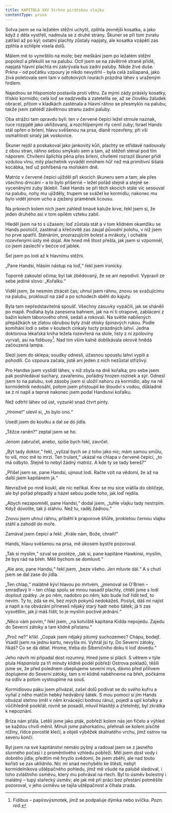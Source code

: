 ```yaml
---
title: KAPITOLA XXV Strhnu pirátskou vlajku
contentType: prose
---
```


<section>

Sotva jsem se na ležatém stěžni uchytil, zplihla zevnější kosatka, a jako když z děla vystřelí, nadmula se z druhé strany. Škuner se při tom zvratu zatřásl až po kýl; ostatní plachty zůstaly napjaty, ale kosatka vzápětí zas zplihla a schlíple visela dolů.

Málem mě to vymrštilo na moře; bez meškání jsem po ležatém stěžni popolezl a překulil se na palubu. Octl jsem se na závětrné straně přídě, napjatá hlavní plachta mi zakrývala kus zadní paluby. Nikde živé duše. Prkna – od počátku vzpoury je nikdo nevydrhl – byla celá zašlapaná, jako živá poletovala sem tam v odtokových rourách prázdná láhev s uraženým hrdlem.

Najednou se _Hispaniola_ postavila proti větru. Za mými zády práskly kosatky, třísklo kormidlo; celá loď se nadzvedla a zatetelila se, až se člověku žaludek obracel, přitom v kladkách zasténala a hlavní ráhno se přesmyklo na palubu, takže jsem zahlédl závětrnou stranu zadní paluby.

Oba strážci tam opravdu byli: ten v červené čepici ležel strnule naznak, ruce rozpjaté jako ukřižovaný, a rozchlípenými rty cenil zuby; Israel Hands stál opřen o brlení, hlavu svěšenou na prsa, dlaně rozevřeny, při vší osmahlosti sinalý jak voskovice.

Škuner rejdil a poskakoval jako jankovitý kůň, plachty se střídavě nadouvaly z obou stran, ráhno sebou smýkalo sem a tam, až stěžeň sténal pod tím náporem. Chvílemi šplíchla pěna přes brlení, chvílemi rozrazil škuner přídí vzdutou vlnu, milý plachetník vyváděl mnohem hůř než má primitivní šišatá kocábka, teď už pohřbená na mořském dně.

Matróz v červené čepici ujížděl při skocích škuneru sem a tam; ale přes všechno drncání – a to bylo příšerné – ležel pořád stejně a stejně se vyceněnými zuby šklebil. Také Hands se při těch skocích stále víc sesouval na palubu, nohy mu ujížděly, trupem se svážel ke kormidlu; nakonec mu bylo vidět jenom ucho a zježený pramének licousu.

Na prknech kolem nich jsem zahlédl tmavé kaluže krve, řekl jsem si, že jeden druhého asi v tom opilém vzteku zabil.

Hleděl jsem na to s úžasem; loď zůstala stát a v tom klidném okamžiku se Hands pootočil, zasténal a křečovitě zas zaujal původní polohu, v níž jsem ho prve spatřil. Sténáním, prozrazujícím bolest a mrákoty, i ochable rozevřenými ústy mě dojal. Ale hned mě lítost přešla, jak jsem si vzpomněl, co jsem zaslechl v bečce od jablek.

Šel jsem po lodi až k hlavnímu stěžni.

„Pane Handsi, hlásím nástup na loď,“ řekl jsem ironicky.

Toporně zakoulel očima; byl tak zbědovaný, že se ani nepodivil. Vypravil ze sebe jediné slovo: „Kořalku.“

Viděl jsem, že nesmím ztrácet čas; uhnul jsem ráhnu, znovu se svažujícímu na palubu, proklouzl na záď a po schodech sběhl do kajuty.

Byla tam nepředstavitelná spoušť. Všechny zásuvky vypáčili, jak se sháněli po mapě. Podlaha byla zanesena bahnem, jak na ní ti otrapové, zablácení z bažin kolem táborového ohně, sedali a rokovali. Na světle nabílených přepážkách se zlatou obrubou byly znát otisky špinavých rukou. Podle komíhání lodi o sebe v koutech cinkaly tucty prázdných lahví. Jedna doktorova lékařská kniha ležela rozevřená na stole, listy z ní zpoloviny vyrvali, asi na fidibusy[^19]. Nad tím vším kalně doblikávala okrově hnědá začouzená lampa.

Slezl jsem do sklepa; soudky odnesli, úžasnou spoustu lahví vypili a pohodili. Co vzpoura začala, jistě ani jeden z nich nezůstal střízlivý.

Pro Handse jsem vyslídil láhev, v níž zbyla na dně kořalka; pro sebe jsem pak poshledával suchary, zavařeninu, pořádný hrozen rozinek a sýr. Odnesl jsem to na palubu, své zásoby jsem si uložil nahoru za kormidlo, aby na ně kormidelník nedosáhl, potom jsem přistoupil ke štoudvi s vodou, důkladně se z ní napil a teprve nakonec jsem podal Handsovi kořalku.

Než odtrhl láhev od úst, vyzunkl snad čtvrt pinty.

„Hrome!“ ulevil si, „to bylo ono.“

Usedl jsem do koutku a dal se do jídla.

„Těžce raněn?“ zeptal jsem se ho.

Jenom zabručel, anebo, spíše bych řekl, zavrčel.

„Být tady doktor,“ řekl, „vylízal bych se z toho jako nic; mám samou smůlu, to víš, moc mě to mrzí. Ten trulant,“ ukázal na chlapa v červené čepici, „to má odbyto. Stejně to nebyl žádný matróz. A kde ty se tady bereš?“

„Přišel jsem se, pane Handsi, ujmout lodi. Račte vzít na vědomí, že až na další jsem kapitánem já.“

Nevraživě po mně koukl, ale nic neříkal. Krev se mu sice vrátila do obličeje, ale byl pořád přepadlý a házel sebou podle toho, jak loď rejdila.

„Abych nezapomněl, pane Handsi,“ dodal jsem, „tuhle vlajku tady nestrpím. Když dovolíte, tak ji stáhnu. Než tu, raděj žádnou.“

Znovu jsem uhnul ráhnu, přiběhl k praporové šňůře, prokletou černou vlajku stáhl a zahodil do moře.

Zamával jsem čepicí a řekl: „Krále nám, Bože, chraň!“

Hands, hlavu svěšenou na prsa, mě úkosem bystře pozoroval.

„Tak si myslím,“ ozval se posléze, „tak si, pane kapitáne Hawkinsi, myslím, že bys rád na břeh. Měli bychom se domluvit.“

„Ale ano, pane Handsi,“ řekl jsem, „beze všeho. Jen mluvte dál.“ A s chutí jsem se dal zase do jídla.

„Ten chlap,“ malátně kývl hlavou po mrtvém, „jmenoval se O’Brien – smradlavý Ir – ten chlap spolu se mnou nasadil plachty, chtěli jsme s lodí doplout zpátky. Je po něm, nadobro po něm; kdo bude loď řídit teď, to nevím. Ty to, zdá se mi, bez mých pokynů nedokážeš. Poslyš, dáš mi najíst a napít a na obvázání přineseš nějaký starý hadr nebo šátek; já ti zas vysvětlím, jak ji máš řídit; to je myslím poctivé jednání.“

„Něco vám povím,“ řekl jsem, „na kotviště kapitána Kidda nepojedu. Zajedu do Severní zátoky a tam klidně přistanu.“

„Proč ne?“ křikl. „Copak jsem nějaký pitomý suchozemec? Chápu, bodejť. Vsadil jsem na jednu kartu, nevyšla mi. Vyhrál jsi ty. Do Severní zátoky, říkáš? Co se dá dělat. Hrome, třeba do Šibeničního doku ti loď dovedu.“

Jeho návrh mi připadal dost rozumný. Hned jsme si plácli. S větrem v týle plula _Hispaniola_ za tři minuty klidně podél pobřeží Ostrova pokladů, těšili jsme se, že před polednem obeplujeme severní mys, dávno před přílivem doplujeme do Severní zátoky, tam s ní klidně naběhneme na břeh, počkáme na odliv a potom vystoupíme na souš.

Kormidlovou páku jsem přivázal, zašel dolů podívat se do svého kufru a vyňal z něho matčin hebký hedvábný šátek. S mou pomocí si jím Hands obvázal stehno (měl v něm krvácející bodnou ránu), pojedl a upil kořalky a vůčihledně pookřál; rovně se posadil, mluvil hlasitěji a zřetelněji, byl zkrátka k nepoznání.

Bríza nám přála. Letěli jsme jako pták, pobřeží kolem nás jen fičelo a výhled se každou chvíli měnil. Minuli jsme pahorkatinu, přehnali se kolem písčité nížiny, řídce porostlé klečí, a objeli výběžek skalnatého vrchu, jímž ostrov na severu končí.

Byl jsem na své kapitánství nemálo pyšný a radoval jsem se z jasného slunného počasí i z proměnlivého vzhledu pobřeží. Měl jsem dost vody i dobrého jídla; předtím mě hryzlo svědomí, že jsem zběhl, ale nad touto kořistí se zas uklidnilo. Nic mi snad nechybělo ke štěstí, nebýt kormidelníkova uštěpačného pohledu, jímž mě všude na palubě sledoval, i toho zvláštního úsměvu, který mu pohrával na rtech. Byl to úsměv bolestný i malátný – tupý stařecký úsměv; ale jak mě při práci bez přestání potměšile pozoroval, v jeho úsměvu se tajila uštěpačnost a číhala zrada.

</section>

[^1]: Matróz – námořník. _Pozn. red._

[^2]: Klnout – klít, nadávat. _Pozn. red._

[^3]: Švadronit – rychle drmolivě mluvit. _Pozn. red._

[^4]: Sešlý, vetchý. _Pozn. red._

[^5]: Smotaný žvýkací tabák. _Pozn. red._

[^6]: Nádoba na uchovávání troudu, tj. suché, snadno zápalné látky. _Pozn. red._

[^7]: Přístroj k určování místa podle polohy hvězd. _Pozn. red._

[^8]: Kyvadlové hodiny. _Pozn. red._

[^9]: Dovětek, dodatek. _Pozn. red._

[^10]: Kloun – mohutná špičatá zbraň umístěná pod čarou ponoru na přídi. Svým hrotem sloužila k proražení boku nepřátelské lodi. _Pozn. red._

[^11]: Šalupa – dlouhý člun určený k dopravě mezi kotvící lodí a břehem. _Pozn. red._

[^12]: Staré přísloví (15. stol.), „kdo chodí kolem močálu, bažiny, ten se nachladí“, tj. nelze jednat nečestně bez následků. _Pozn. red._

[^13]: Parduna – součást pevného lanoví, zadní a postranní lano slouží k výstuze stěžňů a čnělek. _Pozn. red._

[^14]: Jola – otevřený sportovní člun s plachtami. _Pozn. red._

[^15]: Zábradlí, ohrazení. _Pozn. red._

[^16]: Brzo bylo vzbouřenců jen osm, námořník ze škuneru, postřelený panem Trelawneyem, ještě ten večer zranění podlehl. Ti, co zůstali, se to ovšem dověděli až později.

[^17]: Kosatka – trojúhelníková plachta nad přídí lodi. _Pozn. red._

[^18]: Stěh – lano spojující stěžeň s trupem a zajišťující jeho lepší stabilitu. _Pozn. red_.

[^19]: Fidibus – papírovýsmotek, jímž se podpaluje dýmka nebo svíčka. _Pozn. red_.

[^20]: Cvičit na povel. _Pozn. red_.

[^21]: Mlýnské kameny. _Pozn. red._
